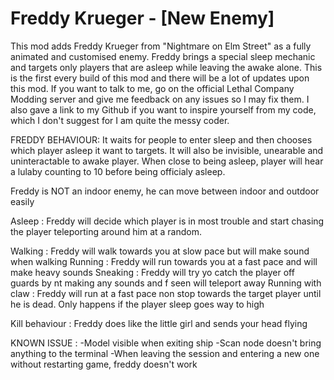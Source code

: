 # Freddy Krueger - [New Enemy]

This mod adds Freddy Krueger from "Nightmare on Elm Street" as a fully animated and customised enemy. Freddy brings a special sleep mechanic and targets only players that are asleep while leaving the awake alone. This is the first every build of this mod and there will be a lot of updates upon this mod. If you want to talk to me, go on the official Lethal Company Modding server and give me feedback on any issues so I may fix them. I also gave a link to my Github if you want to inspire yourself from my code, which I don't suggest for I am quite the messy coder.

FREDDY BEHAVIOUR:
It waits for people to enter sleep and then chooses which player asleep it want to targets. It will also be invisible, unearable and uninteractable to awake player. When close to being asleep, player will hear a lulaby counting to 10 before being officialy asleep.

Freddy is NOT an indoor enemy, he can move between indoor and outdoor easily

Asleep :
Freddy will decide which player is in most trouble and start chasing the player teleporting around him at a random.

Walking : Freddy will walk towards you at slow pace but will make sound when walking
Running : Freddy will run towards you at a fast pace and will make heavy sounds
Sneaking : Freddy will try yo catch the player off guards by nt making any sounds and f seen will teleport away
Running with claw : Freddy will run at a fast pace non stop towards the target player until he is dead. Only happens if the player sleep goes way to high

Kill behaviour : Freddy does like the little girl and sends your head flying

KNOWN ISSUE :
-Model visible when exiting ship
-Scan node doesn't bring anything to the terminal
-When leaving the session and entering a new one without restarting game, freddy doesn't work
